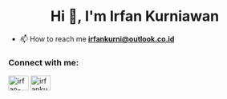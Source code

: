 <h1 align="center">Hi 👋, I'm Irfan Kurniawan</h1>

- 📫 How to reach me **irfankurni@outlook.co.id**

<h3 align="left">Connect with me:</h3>
<p align="left">
<a href="https://linkedin.com/in/irfan-kurniawan-94a902215" target="blank"><img align="center" src="https://raw.githubusercontent.com/rahuldkjain/github-profile-readme-generator/master/src/images/icons/Social/linked-in-alt.svg" alt="irfan-kurniawan-94a902215" height="30" width="40" /></a>
<a href="https://instagram.com/irfankurni" target="blank"><img align="center" src="https://raw.githubusercontent.com/rahuldkjain/github-profile-readme-generator/master/src/images/icons/Social/instagram.svg" alt="irfankurni" height="30" width="40" /></a>
</p>
